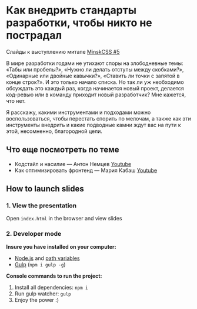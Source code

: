 # Как внедрить стандарты разработки, чтобы никто не пострадал

Слайды к выступлению митапе [MinskCSS #5](https://minskcss.timepad.ru/event/842790/)

В мире разработки годами не утихают споры на злободневные темы: «Табы или пробелы?», «Нужно ли делать отступы между скобками?», «Одинарные или двойные кавычки?», «Ставить ли точки с запятой в конце строк?». И это только начало списка. Но так ли уж необходимо обсуждать это каждый раз, когда начинается новый проект, делается код-ревью или в команду приходит новый разработчик? Мне кажется, что нет.

Я расскажу, какими инструментами и подходами можно воспользоваться, чтобы перестать спорить по мелочам, а также как эти инструменты внедрить и какие подводные камни ждут вас на пути к этой, несомненно, благородной цели.

## Что еще посмотреть по теме

* Кодстайл и насилие — Антон Немцев [Youtube](https://www.youtube.com/watch?v=HZF3XRNOpGo)
* Как оптимизировать фронтенд — Мария Кабаш [Youtube](https://www.youtube.com/watch?v=jcTD-zpY5RM)

## How to launch slides
### 1. View the presentation
Open `index.html` in the browser and view slides

### 2. Developer mode

__Insure you have installed on your computer:__

* [Node.js](https://nodejs.org/en/download/) and [path variables](http://stackoverflow.com/questions/8278143/node-js-how-to-run-node-command-from-any-path)
* [Gulp](http://gulpjs.com/) (`npm i gulp -g`)

__Console commands to run the project:__

1. Install all dependenсies: `npm i`
2. Run gulp watcher: `gulp`
3. Enjoy the power :)
